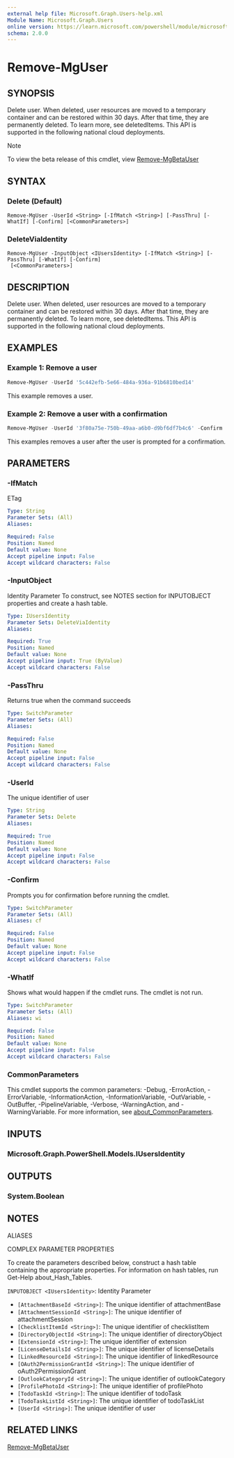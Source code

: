 ```yaml
---
external help file: Microsoft.Graph.Users-help.xml
Module Name: Microsoft.Graph.Users
online version: https://learn.microsoft.com/powershell/module/microsoft.graph.users/remove-mguser
schema: 2.0.0
---
```


# Remove-MgUser

## SYNOPSIS
Delete user.
 When deleted, user resources are moved to a temporary container and can be restored within 30 days.
After that time, they are permanently deleted.
To learn more, see deletedItems.
This API is supported in the following national cloud deployments.

> [!NOTE]
> To view the beta release of this cmdlet, view [Remove-MgBetaUser](/powershell/module/Microsoft.Graph.Beta.Users/Remove-MgBetaUser?view=graph-powershell-beta)

## SYNTAX

### Delete (Default)
```
Remove-MgUser -UserId <String> [-IfMatch <String>] [-PassThru] [-WhatIf] [-Confirm] [<CommonParameters>]
```

### DeleteViaIdentity
```
Remove-MgUser -InputObject <IUsersIdentity> [-IfMatch <String>] [-PassThru] [-WhatIf] [-Confirm]
 [<CommonParameters>]
```

## DESCRIPTION
Delete user.
 When deleted, user resources are moved to a temporary container and can be restored within 30 days.
After that time, they are permanently deleted.
To learn more, see deletedItems.
This API is supported in the following national cloud deployments.

## EXAMPLES
### Example 1: Remove a user

```powershell
Remove-MgUser -UserId '5c442efb-5e66-484a-936a-91b6810bed14'
```

This example removes a user.

### Example 2: Remove a user with a confirmation

```powershell
Remove-MgUser -UserId '3f80a75e-750b-49aa-a6b0-d9bf6df7b4c6' -Confirm
```

This examples removes a user after the user is prompted for a confirmation.

## PARAMETERS

### -IfMatch
ETag

```yaml
Type: String
Parameter Sets: (All)
Aliases:

Required: False
Position: Named
Default value: None
Accept pipeline input: False
Accept wildcard characters: False
```

### -InputObject
Identity Parameter
To construct, see NOTES section for INPUTOBJECT properties and create a hash table.

```yaml
Type: IUsersIdentity
Parameter Sets: DeleteViaIdentity
Aliases:

Required: True
Position: Named
Default value: None
Accept pipeline input: True (ByValue)
Accept wildcard characters: False
```

### -PassThru
Returns true when the command succeeds

```yaml
Type: SwitchParameter
Parameter Sets: (All)
Aliases:

Required: False
Position: Named
Default value: None
Accept pipeline input: False
Accept wildcard characters: False
```

### -UserId
The unique identifier of user

```yaml
Type: String
Parameter Sets: Delete
Aliases:

Required: True
Position: Named
Default value: None
Accept pipeline input: False
Accept wildcard characters: False
```

### -Confirm
Prompts you for confirmation before running the cmdlet.

```yaml
Type: SwitchParameter
Parameter Sets: (All)
Aliases: cf

Required: False
Position: Named
Default value: None
Accept pipeline input: False
Accept wildcard characters: False
```

### -WhatIf
Shows what would happen if the cmdlet runs.
The cmdlet is not run.

```yaml
Type: SwitchParameter
Parameter Sets: (All)
Aliases: wi

Required: False
Position: Named
Default value: None
Accept pipeline input: False
Accept wildcard characters: False
```

### CommonParameters
This cmdlet supports the common parameters: -Debug, -ErrorAction, -ErrorVariable, -InformationAction, -InformationVariable, -OutVariable, -OutBuffer, -PipelineVariable, -Verbose, -WarningAction, and -WarningVariable. For more information, see [about_CommonParameters](http://go.microsoft.com/fwlink/?LinkID=113216).

## INPUTS

### Microsoft.Graph.PowerShell.Models.IUsersIdentity
## OUTPUTS

### System.Boolean
## NOTES

ALIASES

COMPLEX PARAMETER PROPERTIES

To create the parameters described below, construct a hash table containing the appropriate properties. For information on hash tables, run Get-Help about_Hash_Tables.


`INPUTOBJECT <IUsersIdentity>`: Identity Parameter
  - `[AttachmentBaseId <String>]`: The unique identifier of attachmentBase
  - `[AttachmentSessionId <String>]`: The unique identifier of attachmentSession
  - `[ChecklistItemId <String>]`: The unique identifier of checklistItem
  - `[DirectoryObjectId <String>]`: The unique identifier of directoryObject
  - `[ExtensionId <String>]`: The unique identifier of extension
  - `[LicenseDetailsId <String>]`: The unique identifier of licenseDetails
  - `[LinkedResourceId <String>]`: The unique identifier of linkedResource
  - `[OAuth2PermissionGrantId <String>]`: The unique identifier of oAuth2PermissionGrant
  - `[OutlookCategoryId <String>]`: The unique identifier of outlookCategory
  - `[ProfilePhotoId <String>]`: The unique identifier of profilePhoto
  - `[TodoTaskId <String>]`: The unique identifier of todoTask
  - `[TodoTaskListId <String>]`: The unique identifier of todoTaskList
  - `[UserId <String>]`: The unique identifier of user

## RELATED LINKS
[Remove-MgBetaUser](/powershell/module/Microsoft.Graph.Beta.Users/Remove-MgBetaUser?view=graph-powershell-beta)
